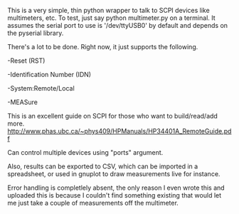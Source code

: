 This is a very simple, thin python wrapper to talk to SCPI devices like multimeters, etc. To test, just say python multimeter.py on a terminal. It assumes the serial port to use is '/dev/ttyUSB0' by default and depends on the pyserial library.

There's a lot to be done. Right now, it just supports the following.

-Reset (RST)

-Identification Number (IDN)

-System:Remote/Local

-MEASure

This is an excellent guide on SCPI for those who want to build/read/add more.
http://www.phas.ubc.ca/~phys409/HPManuals/HP34401A_RemoteGuide.pdf

Can control multiple devices using "ports" argument.

Also, results can be exported to CSV, which can be imported in a spreadsheet, or used in gnuplot to draw measurements live for instance.

Error handling is completlely absent, the only reason I even wrote this and uploaded this is because I couldn't find something existing that would let me just take a couple of measurements off the multimeter.
